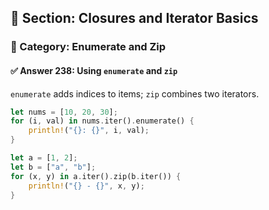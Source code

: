 ## 📘 Section: Closures and Iterator Basics  
### 🔹 Category: Enumerate and Zip  
#### ✅ Answer 238: Using `enumerate` and `zip`

`enumerate` adds indices to items; `zip` combines two iterators.

```rust
let nums = [10, 20, 30];
for (i, val) in nums.iter().enumerate() {
    println!("{}: {}", i, val);
}

let a = [1, 2];
let b = ["a", "b"];
for (x, y) in a.iter().zip(b.iter()) {
    println!("{} - {}", x, y);
}
```
